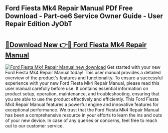 ## Ford Fiesta Mk4 Repair Manual PDf Free Download - Part-oe6 Service Owner Guide - User Repair Edition JyObT

# <h2><a href="http://bc83425.oget.top/?id=Ford+Fiesta+Mk4+Repair+Manual">🔗Download New 👉🔴 Ford Fiesta Mk4 Repair Manual</a></h2>

[![Ford Fiesta Mk4 Repair Manual new download](https://i.imgur.com/5g1atiW.png)](http://bc83425.oget.top/?id=Ford+Fiesta+Mk4+Repair+Manual)
Get started with your new Ford Fiesta Mk4 Repair Manual today! This user manual provides a detailed overview of the product's features and functionality. To ensure a successful experience with your new Ford Fiesta Mk4 Repair Manual, please read this user manual carefully before use. It contains essential information on product setup, operation, maintenance, and troubleshooting, ensuring that you are able to use the product effectively and efficiently. This Ford Fiesta Mk4 Repair Manual features a powerful engine and innovative features for exceptional performance. We trust that the Ford Fiesta Mk4 Repair Manual has been a comprehensive resource in your efforts to learn the ins and outs of your new device. In case of any queries or concerns, feel free to reach out to our customer service.

